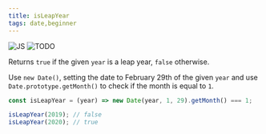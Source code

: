 ```yaml
---
title: isLeapYear
tags: date,beginner
---
```


![JS](https://img.shields.io/badge/supports-javascript-yellow.svg?style=flat-square)
![TODO](https://img.shields.io/badge///TODO-blue.svg?style=flat-square)

Returns `true` if the given `year` is a leap year, `false` otherwise.

Use `new Date()`, setting the date to February 29th of the given `year` and use `Date.prototype.getMonth()` to check if the month is equal to `1`.

```js
const isLeapYear = (year) => new Date(year, 1, 29).getMonth() === 1;
```

```js
isLeapYear(2019); // false
isLeapYear(2020); // true
```
